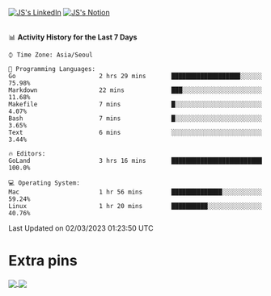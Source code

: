 
[![JS's LinkedIn](https://img.shields.io/badge/LinkedIn-blue?style=for-the-badge&logo=linkedin)](https://www.linkedin.com/in/jaeseung-lee-5a2a32139/) 
[![JS's Notion](https://img.shields.io/badge/Notion-black?style=for-the-badge&logo=notion)](https://bit.ly/ljswiki1) <br><br>
<!-- ![JS's GitHub stats](https://github-readme-stats-lemon-five.vercel.app/api?username=tkxkd0159&hide=contribs,prs,stars,issues&show_icons=true&theme=react&include_all_commits=true)   -->
<!-- ![Top Langs](https://github-readme-stats-lemon-five.vercel.app/api/top-langs/?username=tkxkd0159&layout=compact&hide=jupyter%20notebook,scss,html,css&langs_count=10)  -->


<!--START_SECTION:waka-->
📊 **Activity History for the Last 7 Days** 

```text
⌚︎ Time Zone: Asia/Seoul

💬 Programming Languages: 
Go                       2 hrs 29 mins       ███████████████████░░░░░░   75.98% 
Markdown                 22 mins             ███░░░░░░░░░░░░░░░░░░░░░░   11.68% 
Makefile                 7 mins              █░░░░░░░░░░░░░░░░░░░░░░░░   4.07% 
Bash                     7 mins              █░░░░░░░░░░░░░░░░░░░░░░░░   3.65% 
Text                     6 mins              ░░░░░░░░░░░░░░░░░░░░░░░░░   3.44%

🔥 Editors: 
GoLand                   3 hrs 16 mins       █████████████████████████   100.0%

💻 Operating System: 
Mac                      1 hr 56 mins        ██████████████░░░░░░░░░░░   59.24% 
Linux                    1 hr 20 mins        ██████████░░░░░░░░░░░░░░░   40.76%

```


 Last Updated on 02/03/2023 01:23:50 UTC
<!--END_SECTION:waka-->

# Extra pins
<a href="https://github.com/tkxkd0159/tkxkd0159.github.io">
  <img align="center" src="https://github-readme-stats-lemon-five.vercel.app/api/pin/?username=tkxkd0159&repo=nft-card-game&theme=react" />
</a>
<a href="https://github.com/tkxkd0159/dsalgo">
  <img align="center" src="https://github-readme-stats-lemon-five.vercel.app/api/pin/?username=tkxkd0159&repo=dsalgo&theme=react" />
</a>

<!---
- 🔭 I’m currently working on ...
- 🌱 I’m currently learning blockchain and distributed network
- 👯 I’m looking to collaborate on ...
- 🤔 I’m looking for help with ...
- 💬 Ask me about ...
- 📫 How to reach me: ...
- 😄 Pronouns: ...
- ⚡ Fun fact: ...
-->

